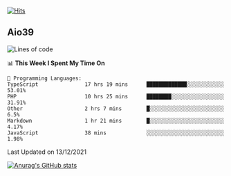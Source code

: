 [![Hits](https://hits.seeyoufarm.com/api/count/incr/badge.svg?url=https%3A%2F%2Fgithub.com%2Faio39&count_bg=%2339C5BB&title_bg=%23555555&icon=&icon_color=%23E7E7E7&title=hits&edge_flat=false)](https://hits.seeyoufarm.com)

## Aio39

<!--START_SECTION:waka-->
![Lines of code](https://img.shields.io/badge/From%20Hello%20World%20I%27ve%20Written-1%20Million%20lines%20of%20code-blue)

📊 **This Week I Spent My Time On** 

```text
💬 Programming Languages: 
TypeScript               17 hrs 19 mins      █████████████░░░░░░░░░░░░   53.01% 
PHP                      10 hrs 25 mins      ████████░░░░░░░░░░░░░░░░░   31.91% 
Other                    2 hrs 7 mins        █░░░░░░░░░░░░░░░░░░░░░░░░   6.5% 
Markdown                 1 hr 21 mins        █░░░░░░░░░░░░░░░░░░░░░░░░   4.17% 
JavaScript               38 mins             ░░░░░░░░░░░░░░░░░░░░░░░░░   1.98%

```


 Last Updated on 13/12/2021
<!--END_SECTION:waka-->
[![Anurag's GitHub stats](https://github-readme-stats.vercel.app/api?username=aio39)](https://github.com/anuraghazra/github-readme-stats)

<!--
**aio39/aio39** is a ✨ _special_ ✨ repository because its `README.md` (this file) appears on your GitHub profile.

Here are some ideas to get you started:

- 🔭 I’m currently working on ...
- 🌱 I’m currently learning ...
- 👯 I’m looking to collaborate on ...
- 🤔 I’m looking for help with ...
- 💬 Ask me about ...
- 📫 How to reach me: ...
- 😄 Pronouns: ...
- ⚡ Fun fact: ...
-->
